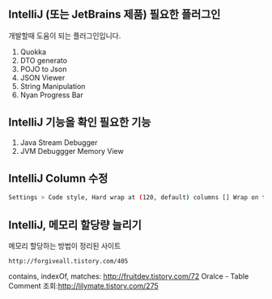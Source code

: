 ## IntelliJ (또는 JetBrains 제품) 필요한 플러그인
개발할때 도움이 되는 플러그인입니다.
 
1. Quokka
1. DTO generato
1. POJO to Json
1. JSON Viewer
1. String Manipulation
1. Nyan Progress Bar

## IntelliJ 기능을 확인 필요한 기능
1. Java Stream Debugger
1. JVM Debuggger Memory View

## IntelliJ Column 수정
~~~ bash
Settings > Code style, Hard wrap at (120, default) columns [] Wrap on typing
~~~

## IntelliJ, 메모리 할당량 늘리기
메모리 할당하는 방법이 정리된 사이트

```
http://forgiveall.tistory.com/405
```

contains, indexOf, matches: http://fruitdev.tistory.com/72
Oralce - Table Comment 조회:http://lilymate.tistory.com/275